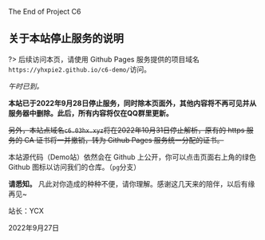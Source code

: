 The End of Project C6
## 关于本站停止服务的说明

?> 后续访问本页，请使用 Github Pages 服务提供的项目域名 `https://yhxpie2.github.io/c6-demo/`访问。

_午时已到。_

**本站已于2022年9月28日停止服务，同时除本页面外，其他内容将不再可见并从服务器中删除。此后，所有内容将仅在QQ群里更新。**

~~另外，本站点域名`c6.03hx.xyz`将在2022年10月31日停止解析，原有的 https 服务的 CA 证书将一并撤销，转为 Github Pages 服务统一分配的证书。~~

本站源代码（Demo站）依然会在 Github 上公开，你可以点击页面右上角的绿色 Github 图标以访问我们的仓库。（`pg`分支）

**请悉知。** 凡此对你造成的种种不便，请你理解。感谢这几天来的陪伴，以后有缘再见~

站长：YCX

2022年9月27日
